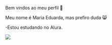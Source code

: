 Bem vindos ao meu perfil 🌿

Meu nome é Maria Eduarda, mas prefiro duda 😸

-Estou estudando no Alura. 


![](https://tenor.com/pt-BR/view/comemorando-s%C3%A3o-paulo-fc-tirando-a-camisa-vamos-s%C3%A3o-paulo-futebol-brasileiro-gif-8150534042383477611)

